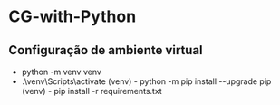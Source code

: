 # CG-with-Python

## Configuração de ambiente virtual
- python -m venv venv
- .\venv\Scripts\activate
(venv) - python -m pip install --upgrade pip
(venv) - pip install -r requirements.txt
